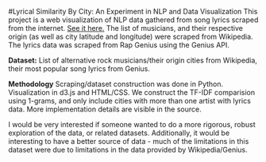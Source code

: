 #Lyrical Similarity By City: An Experiment in NLP and Data Visualization
This project is a web visualization of NLP data gathered from song lyrics scraped from the internet. [See it here.](http://andrewjudson.github.io/music-viz/) The list of musicians, and their respective origin (as well as city latitude and longitude) were scraped from Wikipedia. The lyrics data was scraped from Rap Genius using the Genius API.

**Dataset:** List of alternative rock musicians/their origin cities from Wikipedia, their most popular song lyrics from Genius.

**Methodology** Scraping/dataset construction was done in Python. Visualization in d3.js and HTML/CSS.  We construct the TF-IDF comparision using 1-grams, and only include cities with more than one artist with lyrics data. More implementation details are visible in the source.

I would be very interested if someone wanted to do a more rigorous, robust exploration of the data, or related datasets. Additionally, it would be interesting to have a better source of data - much of the limitations in this dataset were due to limitations in the data provided by Wikipedia/Genius.